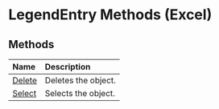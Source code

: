 
# LegendEntry Methods (Excel)

## Methods



|**Name**|**Description**|
|:-----|:-----|
|[Delete](1967ac14-e375-9308-bd53-fbfd1e71ac69.md)|Deletes the object.|
|[Select](1d4d2259-3150-ed51-a12b-9a2ca95109c9.md)|Selects the object.|
